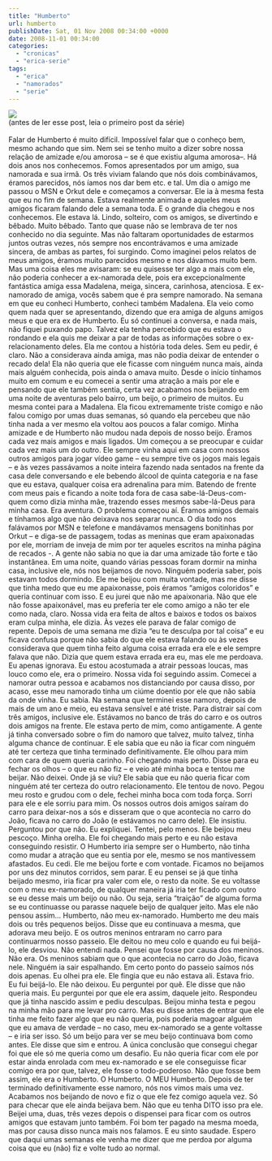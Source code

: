 ```yaml
---
title: "Humberto"
url: humberto
publishDate: Sat, 01 Nov 2008 00:34:00 +0000
date: 2008-11-01 00:34:00
categories: 
  - "cronicas"
  - "erica-serie"
tags: 
  - "erica"
  - "namorados"
  - "serie"
---
```

<div><b><img src="http://3.bp.blogspot.com/_BzqI_RDZ6O4/ScA_iArAEhI/AAAAAAAAAOE/HCLFqBXE_P8/s200/ericaserie.jpg"></b></div><div><span>(antes de ler esse post, leia o primeiro post da série)</span><br></div><div><br></div><div><span><span><span> </span></span></span><span><span>Falar de Humberto é muito difícil. Impossível falar que o conheço bem, mesmo achando que sim. Nem sei se tenho muito a dizer sobre nossa relação de amizade e/ou amorosa – se é que existiu alguma amorosa–.  Há dois anos nos conhecemos. Fomos apresentados por um amigo, sua namorada e sua irmã. Os três viviam falando que nós dois combinávamos, éramos parecidos, nós íamos nos dar bem etc. e tal. Um dia o amigo me passou o MSN e Orkut dele e começamos a conversar. Ele ia à mesma festa que eu no fim de semana. Estava realmente animada e aqueles meus amigos ficaram falando dele a semana toda. E o grande dia chegou e nos conhecemos.  Ele estava lá. Lindo, solteiro, com os amigos, se divertindo e bêbado. Muito bêbado. Tanto que quase não se lembrava de ter nos conhecido no dia seguinte. Mas não faltaram oportunidades de estarmos juntos outras vezes, nós sempre nos encontrávamos e uma amizade sincera, de ambas as partes, foi surgindo. Como imaginei pelos relatos de meus amigos, éramos muito parecidos mesmo e nos dávamos muito bem. Mas uma coisa eles me avisaram: se eu quisesse ter algo a mais com ele, não poderia conhecer a ex-namorada dele, pois era excepcionalmente fantástica amiga essa Madalena, meiga, sincera, carinhosa, atenciosa. E ex-namorado de amiga, vocês sabem que é pra sempre namorado. Na semana em que eu conheci Humberto, conheci também Madalena. Ela veio como quem nada quer se apresentando, dizendo que era amiga de alguns amigos meus e que era ex de Humberto. Eu só continuei a conversa, e nada mais, não fiquei puxando papo. Talvez ela tenha percebido que eu estava o rondando e ela quis me deixar a par de todas as informações sobre o ex-relacionamento deles. Ela me contou a história toda deles. Sem eu pedir, é claro. Não a considerava ainda amiga, mas não podia deixar de entender o recado dela! Ela não queria que ele ficasse com ninguém nunca mais, ainda mais alguém conhecida, pois ainda o amava muito. Desde o início tínhamos muito em comum e eu comecei a sentir uma atração a mais por ele e pensando que ele também sentia, certa vez acabamos nos beijando em uma noite de aventuras pelo bairro, um beijo, o primeiro de muitos. Eu mesma contei para a Madalena. Ela ficou extremamente triste comigo e não falou comigo por umas duas semanas, só quando ela percebeu que não tinha nada a ver mesmo ela voltou aos poucos a falar comigo. Minha amizade e de Humberto não mudou nada depois de nosso beijo. Éramos cada vez mais amigos e mais ligados. Um começou a se preocupar e cuidar cada vez mais um do outro. Ele sempre vinha aqui em casa com nossos outros amigos para jogar vídeo game – eu sempre tive os jogos mais legais – e às vezes passávamos a noite inteira fazendo nada sentados na frente da casa dele conversando e ele bebendo álcool de quinta categoria e na fase que eu estava, qualquer coisa era adrenalina para mim. Batendo de frente com meus pais e ficando a noite toda fora de casa sabe-lá-Deus-com-quem como dizia minha mãe, trazendo esses mesmos sabe-lá-Deus para minha casa. Era aventura. O problema começou aí. Éramos amigos demais e tínhamos algo que não deixava nos separar nunca. O dia todo nos falávamos por MSN e telefone e mandávamos mensagens bonitinhas por Orkut – e diga-se de passagem, todas as meninas que eram apaixonadas por ele, morriam de inveja de mim por ter aqueles escritos na minha página de recados -. A gente não sabia no que ia dar uma amizade tão forte e tão instantânea. Em uma noite, quando várias pessoas foram dormir na minha casa, inclusive ele, nós nos beijamos de novo. Ninguém poderia saber, pois estavam todos dormindo. Ele me beijou com muita vontade, mas me disse que tinha medo que eu me apaixonasse, pois éramos “amigos coloridos” e queria continuar com isso. E eu jurei que não me apaixonaria. Não que ele não fosse apaixonável, mas eu preferia ter ele como amigo a não ter ele como nada, claro. Nossa vida era feita de altos e baixos e todos os baixos eram culpa minha, ele dizia. Às vezes ele parava de falar comigo de repente. Depois de uma semana me dizia “eu te desculpa por tal coisa” e eu ficava confusa porque não sabia do que ele estava falando ou às vezes considerava que quem tinha feito alguma coisa errada era ele e ele sempre falava que não. Dizia que quem estava errada era eu, mas ele me perdoava. Eu apenas ignorava. Eu estou acostumada a atrair pessoas loucas, mas louco como ele, era o primeiro. Nossa vida foi seguindo assim. Comecei a namorar outra pessoa e acabamos nos distanciando por causa disso, por acaso, esse meu namorado tinha um ciúme doentio por ele que não sabia da onde vinha. Eu sabia. Na semana que terminei esse namoro, depois de mais de um ano e meio, eu estava sensível e até triste. Para distrair saí com três amigos, inclusive ele. Estávamos no banco de trás do carro e os outros dois amigos na frente. Ele estava perto de mim, como antigamente. A gente já tinha conversado sobre o fim do namoro que talvez, muito talvez, tinha alguma chance de continuar. E ele sabia que eu não ia ficar com ninguém até ter certeza que tinha terminado definitivamente. Ele olhou para mim com cara de quem queria carinho. Foi chegando mais perto. Disse para eu fechar os olhos – o que eu não fiz – e veio até minha boca e tentou me beijar. Não deixei. Onde já se viu? Ele sabia que eu não queria ficar com ninguém até ter certeza do outro relacionamento. Ele tentou de novo. Pegou meu rosto e grudou com o dele, fechei minha boca com toda força. Sorri para ele e ele sorriu para mim. Os nossos outros dois amigos saíram do carro para deixar-nos a sós e disseram que o que acontecia no carro do João, ficava no carro do João (e estávamos no carro dele). Ele insistiu. Perguntou por que não. Eu expliquei. Tentei, pelo menos. Ele beijou meu pescoço. Minha orelha. Ele foi chegando mais perto e eu não estava conseguindo resistir. O Humberto iria sempre ser o Humberto, não tinha como mudar a atração que eu sentia por ele, mesmo se nos mantivessem afastados. Eu cedi. Ele me beijou forte e com vontade. Ficamos no beijamos por uns dez minutos corridos, sem parar. E eu pensei se já que tinha beijado mesmo, iria ficar pra valer com ele, o resto da noite. Se eu voltasse com o meu ex-namorado, de qualquer maneira já iria ter ficado com outro se eu desse mais um beijo ou não. Ou seja, seria “traição” de alguma forma se eu continuasse ou parasse naquele beijo de qualquer jeito. Mas ele não pensou assim... Humberto, não meu ex-namorado. Humberto me deu mais dois ou três pequenos beijos. Disse que eu continuava a mesma, que adorava meu beijo. E os outros meninos entraram no carro para continuarmos nosso passeio. Ele deitou no meu colo e quando eu fui beijá-lo, ele desviou. Não entendi nada. Pensei que fosse por causa dos meninos. Não era. Os meninos sabiam que o que acontecia no carro do João, ficava nele. Ninguém ia sair espalhando. Em certo ponto do passeio saímos nós dois apenas. Eu olhei pra ele. Ele fingia que eu não estava ali. Estava frio. Eu fui beijá-lo. Ele não deixou. Eu perguntei por quê. Ele disse que não queria mais. Eu perguntei por que ele era assim, daquele jeito. Respondeu que já tinha nascido assim e pediu desculpas. Beijou minha testa e pegou na minha mão para me levar pro carro. Mas eu disse antes de entrar que ele tinha me feito fazer algo que eu não queria, pois poderia magoar alguém que eu amava de verdade – no caso, meu ex-namorado se a gente voltasse – e iria ser isso. Só um beijo para ver se meu beijo continuava bom como antes. Ele disse que sim e entrou. A única conclusão que consegui chegar foi que ele só me queria como um desafio. Eu não queria ficar com ele por estar ainda enrolada com meu ex-namorado e se ele conseguisse ficar comigo era por que, talvez, ele fosse o todo-poderoso. Não que fosse bem assim, ele era o Humberto. O Humberto. O MEU Humberto. Depois de ter terminado definitivamente esse namoro, nós nos vimos mais uma vez. Acabamos nos beijando de novo e fiz o que ele fez comigo aquela vez. Só para checar que ele ainda beijava bem. Não que eu tenha DITO isso pra ele. Beijei uma, duas, três vezes depois o dispensei para ficar com os outros amigos que estavam junto também. Foi bom ter pagado na mesma moeda, mas por causa disso nunca mais nos falamos. E eu sinto saudade. Espero que daqui umas semanas ele venha me dizer que me perdoa por alguma coisa que eu (não) fiz e volte tudo ao normal.</span></span></div>
